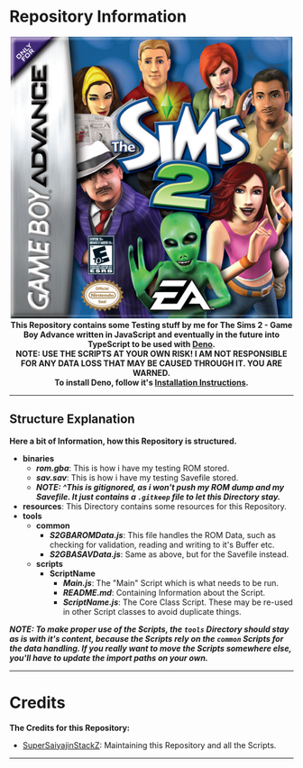 # Repository Information
<p align="center">
	<img src="https://github.com/SuperSaiyajinStackZ/S2GBATestStuff/blob/main/resources/cover.png" alt="Cover Image"><br>
	<b>This Repository contains some Testing stuff by me for The Sims 2 - Game Boy Advance written in JavaScript and eventually in the future into TypeScript to be used with <a href="https://deno.land/">Deno</a>.</b><br>
	<b>NOTE: USE THE SCRIPTS AT YOUR OWN RISK! I AM NOT RESPONSIBLE FOR ANY DATA LOSS THAT MAY BE CAUSED THROUGH IT. YOU ARE WARNED.</b><br>
	<b>To install Deno, follow it's <a href="https://deno.land/">Installation Instructions</a>.</b><br>
</p><hr>

## Structure Explanation
**Here a bit of Information, how this Repository is structured.**

- **binaries**
	- ***rom.gba***: This is how i have my testing ROM stored.
	- ***sav.sav***: This is how i have my testing Savefile stored.
	- ***NOTE: ^This is gitignored, as i won't push my ROM dump and my Savefile. It just contains a `.gitkeep` file to let this Directory stay.***
- **resources**: This Directory contains some resources for this Repository.
- **tools**
	- **common**
		- ***S2GBAROMData.js***: This file handles the ROM Data, such as checking for validation, reading and writing to it's Buffer etc.
		- ***S2GBASAVData.js***: Same as above, but for the Savefile instead.
	- **scripts**
        - **ScriptName**
			- ***Main.js***: The "Main" Script which is what needs to be run.
			- ***README.md***: Containing Information about the Script.
			- ***ScriptName.js***: The Core Class Script. These may be re-used in other Script classes to avoid duplicate things.

***NOTE: To make proper use of the Scripts, the `tools` Directory should stay as is with it's content, because the Scripts rely on the `common` Scripts for the data handling. If you really want to move the Scripts somewhere else, you'll have to update the import paths on your own.***
<hr>

# Credits
**The Credits for this Repository:**
- [SuperSaiyajinStackZ](https://github.com/SuperSaiyajinStackZ): Maintaining this Repository and all the Scripts.
<hr>